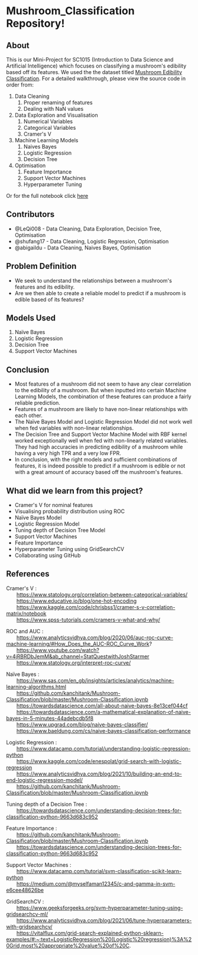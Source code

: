 # Mushroom_Classification Repository!
## About
This is our Mini-Project for SC1015 (Introduction to Data Science and Artificial Intelligence) which focuses on classifying a mushroom's edibility based off its features. We used the the dataset titled [Mushroom Edibility Classification](https://www.kaggle.com/datasets/devzohaib/mushroom-edibility-classification?resource=download&select=secondary_data.csv). For a detailed walkthrough, please view the source code in order from:
1. Data Cleaning
    1. Proper renaming of features
    2. Dealing with NaN values
2. Data Exploration and Visualisation
    1. Numerical Variables
    2. Categorical Variables
    3. Cramer's V
3. Machine Learning Models
    1. Naives Bayes 
    2. Logistic Regression
    3. Decision Tree
4. Optimisation
    1. Feature Importance
    2. Support Vector Machines
    3. Hyperparameter Tuning

Or for the full notebook click [here](https://github.com/LeQi008/Mushroom_Classification/blob/main/Mushroom_Classification.ipynb)

## Contributors
- @LeQi008 - Data Cleaning, Data Exploration, Decision Tree, Optimisation
- @shufang17 - Data Cleaning, Logistic Regression, Optimisation
- @abigaildu - Data Cleaning, Naives Bayes, Optimisation

## Problem Definition
- We seek to understand the relationships between a mushroom's features and its edibility.
- Are we then able to create a reliable model to predict if a mushroom is edible based of its features?

## Models Used
1. Naïve Bayes 
2. Logistic Regression
3. Decision Tree 
4. Support Vector Machines

## Conclusion
- Most features of a mushroom did not seem to have any clear correlation to the edibility of a mushroom. But when inputted into certain Machine Learning Models, the combination of these features can produce a fairly reliable prediction. 
- Features of a mushroom are likely to have non-linear relationships with each other. 
- The Naïve Bayes Model and Logistic Regression Model did not work well when fed variables with non-linear relationships. 
- The Decision Tree and Support Vector Machine Model with RBF kernel worked exceptionally well when fed with non-linearly related variables. They had high accuracies in predicting edibility of a mushroom while having a very high TPR and a very low FPR. 
- In conclusion, with the right models and sufficient combinations of features, it is indeed possible to predict if a mushroom is edible or not with a great amount of accuracy based off the mushroom's features.

## What did we learn from this project?
- Cramer's V for nominal features
- Visualising probability distribution using ROC
- Naïve Bayes Model
- Logistic Regression Model
- Tuning depth of Decision Tree Model
- Support Vector Machines
- Feature Importance
- Hyperparameter Tuning using GridSearchCV
- Collaborating using GitHub


## References
Cramer's V : <br />
  https://www.statology.org/correlation-between-categorical-variables/ <br />
  https://www.educative.io/blog/one-hot-encoding <br />
  https://www.kaggle.com/code/chrisbss1/cramer-s-v-correlation-matrix/notebook <br />
  https://www.spss-tutorials.com/cramers-v-what-and-why/ <br />
    
ROC and AUC : <br />
  https://www.analyticsvidhya.com/blog/2020/06/auc-roc-curve-machine-learning/#How_Does_the_AUC-ROC_Curve_Work? <br />
  https://www.youtube.com/watch?v=4jRBRDbJemM&ab_channel=StatQuestwithJoshStarmer <br />
  https://www.statology.org/interpret-roc-curve/ <br />
    
Naïve Bayes : <br />
  https://www.sas.com/en_gb/insights/articles/analytics/machine-learning-algorithms.html <br />
  https://github.com/kanchitank/Mushroom-Classification/blob/master/Mushroom-Classification.ipynb <br />
  https://towardsdatascience.com/all-about-naive-bayes-8e13cef044cf <br />
  https://towardsdatascience.com/a-mathematical-explanation-of-naive-bayes-in-5-minutes-44adebcdb5f8 <br />
  https://www.upgrad.com/blog/naive-bayes-classifier/ <br />
  https://www.baeldung.com/cs/naive-bayes-classification-performance <br />

Logistic Regression : <br />
  https://www.datacamp.com/tutorial/understanding-logistic-regression-python <br />
  https://www.kaggle.com/code/enespolat/grid-search-with-logistic-regression <br />
  https://www.analyticsvidhya.com/blog/2021/10/building-an-end-to-end-logistic-regression-model/ <br />
  https://github.com/kanchitank/Mushroom-Classification/blob/master/Mushroom-Classification.ipynb <br />
    
Tuning depth of a Decision Tree : <br />
  https://towardsdatascience.com/understanding-decision-trees-for-classification-python-9663d683c952 <br />
    
Feature Importance : <br />
  https://github.com/kanchitank/Mushroom-Classification/blob/master/Mushroom-Classification.ipynb <br />
  https://towardsdatascience.com/understanding-decision-trees-for-classification-python-9663d683c952 <br />
    
Support Vector Machines : <br />
  https://www.datacamp.com/tutorial/svm-classification-scikit-learn-python <br />
  https://medium.com/@myselfaman12345/c-and-gamma-in-svm-e6cee48626be <br />
    
GridSearchCV : <br />
  https://www.geeksforgeeks.org/svm-hyperparameter-tuning-using-gridsearchcv-ml/ <br />
  https://www.analyticsvidhya.com/blog/2021/06/tune-hyperparameters-with-gridsearchcv/ <br />
  https://vitalflux.com/grid-search-explained-python-sklearn-examples/#:~:text=LogisticRegression%20(Logistic%20regression)%3A%20Grid,most%20appropriate%20value%20of%20C. 

    
    
